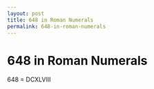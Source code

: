 ```yaml
---
layout: post
title: 648 in Roman Numerals
permalink: 648-in-roman-numerals
---
```


# 648 in Roman Numerals

648 = DCXLVIII
